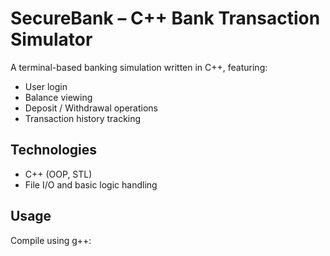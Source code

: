 # SecureBank – C++ Bank Transaction Simulator

A terminal-based banking simulation written in C++, featuring:
- User login
- Balance viewing
- Deposit / Withdrawal operations
- Transaction history tracking

## Technologies
- C++ (OOP, STL)
- File I/O and basic logic handling

## Usage
Compile using g++:
